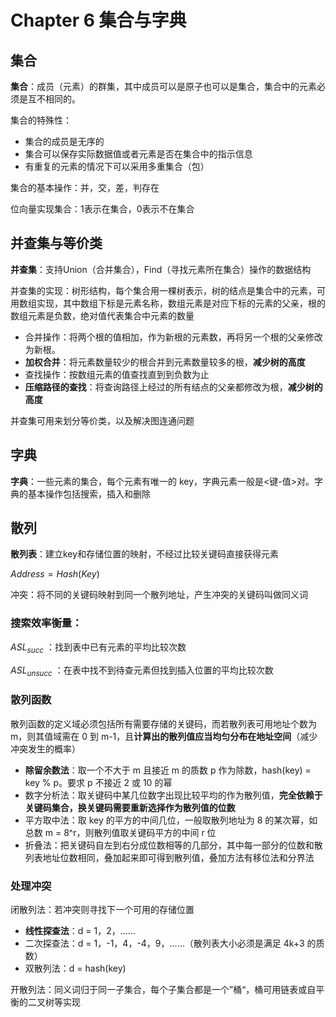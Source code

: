 # Chapter 6 集合与字典

## 集合

**集合**：成员（元素）的群集，其中成员可以是原子也可以是集合，集合中的元素必须是互不相同的。

集合的特殊性：

- 集合的成员是无序的
- 集合可以保存实际数据值或者元素是否在集合中的指示信息
- 有重复的元素的情况下可以采用多重集合（包）

集合的基本操作：并，交，差，判存在

位向量实现集合：1表示在集合，0表示不在集合

## 并查集与等价类

**并查集**：支持Union（合并集合），Find（寻找元素所在集合）操作的数据结构

并查集的实现：树形结构，每个集合用一棵树表示，树的结点是集合中的元素，可用数组实现，其中数组下标是元素名称，数组元素是对应下标的元素的父亲，根的数组元素是负数，绝对值代表集合中元素的数量

- 合并操作：将两个根的值相加，作为新根的元素数，再将另一个根的父亲修改为新根。
- **加权合并**：将元素数量较少的根合并到元素数量较多的根，**减少树的高度**
- 查找操作：按数组元素的值查找直到到负数为止
- **压缩路径的查找**：将查询路径上经过的所有结点的父亲都修改为根，**减少树的高度**

并查集可用来划分等价类，以及解决图连通问题

## 字典

**字典**：一些元素的集合，每个元素有唯一的 key，字典元素一般是<键-值>对。字典的基本操作包括搜索，插入和删除

## 散列

**散列表**：建立key和存储位置的映射，不经过比较关键码直接获得元素

$Address = Hash(Key)$

冲突：将不同的关键码映射到同一个散列地址，产生冲突的关键码叫做同义词

### 搜索效率衡量：

$ASL_{succ}$ ：找到表中已有元素的平均比较次数

$ASL_{unsucc}$ ：在表中找不到待查元素但找到插入位置的平均比较次数

### 散列函数

散列函数的定义域必须包括所有需要存储的关键码，而若散列表可用地址个数为 m，则其值域需在 0 到 m-1，且**计算出的散列值应当均匀分布在地址空间**（减少冲突发生的概率）

- **除留余数法**：取一个不大于 m 且接近 m 的质数 p 作为除数，hash(key) = key % p。要求 p 不接近 2 或 10 的幂
- 数字分析法：取关键码中某几位数字出现比较平均的作为散列值，**完全依赖于关键码集合，换关键码需要重新选择作为散列值的位数**
- 平方取中法：取 key 的平方的中间几位，一般取散列地址为 8 的某次幂，如总数 m = 8^r，则散列值取关键码平方的中间 r 位
- 折叠法：把关键码自左到右分成位数相等的几部分，其中每一部分的位数和散列表地址位数相同，叠加起来即可得到散列值，叠加方法有移位法和分界法

### 处理冲突

闭散列法：若冲突则寻找下一个可用的存储位置

- **线性探查法**：d = 1，2，……
- 二次探查法：d = 1，-1，4，-4，9，……（散列表大小必须是满足 4k+3 的质数）
- 双散列法：d = hash(key)

开散列法：同义词归于同一子集合，每个子集合都是一个”桶“，桶可用链表或自平衡的二叉树等实现
